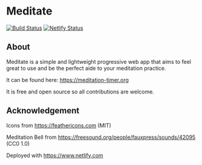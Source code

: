 # Meditate

[![Build Status](https://travis-ci.org/benji6/meditation-timer.svg?branch=master)](https://travis-ci.org/benji6/meditation-timer)
[![Netlify Status](https://api.netlify.com/api/v1/badges/5b4f1df4-5a74-43ed-b198-30a81de24eb5/deploy-status)](https://app.netlify.com/sites/meditation-timer/deploys)

## About

Meditate is a simple and lightweight progressive web app that aims to feel great to use and be the perfect aide to your meditation practice.

It can be found here: https://meditation-timer.org

It is free and open source so all contributions are welcome.

## Acknowledgement

Icons from https://feathericons.com (MIT)

Meditation Bell from https://freesound.org/people/fauxpress/sounds/42095 (CC0 1.0)

Deployed with https://www.netlify.com
